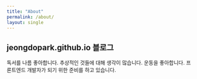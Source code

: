 ```yaml
---
title: "About"
permalink: /about/
layout: single
---
```


## jeongdopark.github.io 블로그

독서를 나름 좋아합니다.  추상적인 것들에 대해 생각이 많습니다.
운동을 좋아합니다. 프론트엔드 개발자가 되기 위한 준비를 하고 있습니다.
